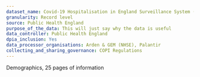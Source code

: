 ```yaml
---
dataset_name: Covid-19 Hospitalisation in England Surveillance System (CHESS) - record level
granularity: Record level
source: Public Health England
purpose_of_the_data: This will just say why the data is useful
data_controller: Public Health England
dpia_inclusion: Yes
data_processor_organisations: Arden & GEM (NHSE), Palantir
collecting_and_sharing_governance: COPI Regulations
---
```

Demographics, 25 pages of information
